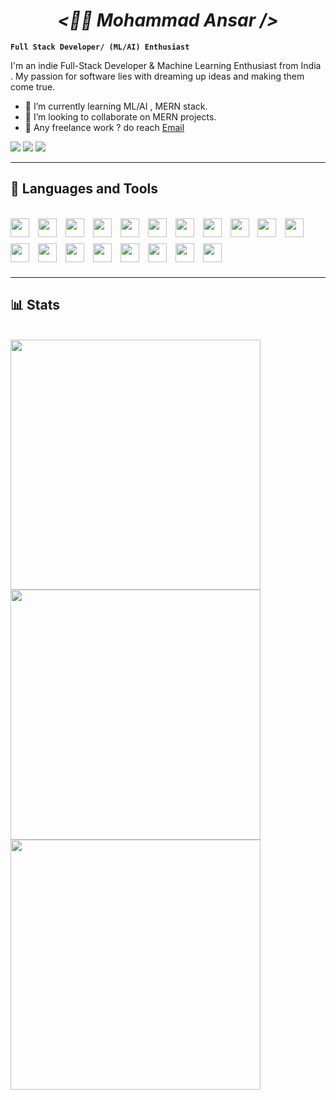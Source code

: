 <h1 align = "center" > <i> <b> <🏄‍♂️ Mohammad Ansar /> </b> </i></h1>

**`Full Stack Developer/ (ML/AI) Enthusiast`**

I'm an indie Full-Stack Developer & Machine Learning Enthusiast from India . My passion for software lies with dreaming up ideas and making them come true.

- 🔭 I’m currently learning ML/AI , MERN stack.
- 👯 I’m looking to collaborate on MERN projects.
- 💼 Any freelance work ? do reach [Email](mailto:ansar.ofcl00@gmail.com)

<!-- ![LinkedIn](https://img.shields.io/badge/LinkedIn-0A66C2.svg?style=for-the-badge&logo=LinkedIn&logoColor=white)
![Instagram](https://img.shields.io/badge/Instagram-E4405F?style=for-the-badge&logo=instagram&logoColor=white)
![Dev](https://img.shields.io/badge/dev.to-0A0A0A.svg?style=for-the-badge&logo=devdotto&logoColor=white) -->

<a href="https://www.linkedin.com/in/mohammad-ansar-4ab39421a/"><img src="https://img.shields.io/badge/LinkedIn-0A66C2.svg?style=for-the-badge&logo=LinkedIn&logoColor=white"/></a>
<a href="https://instagram.com/ansar_jarvis"><img src="https://img.shields.io/badge/Instagram-E4405F?style=for-the-badge&logo=instagram&logoColor=white"/></a>
<a href="https://dev.to/ansarjarvis"><img src="https://img.shields.io/badge/dev.to-0A0A0A.svg?style=for-the-badge&logo=devdotto&logoColor=white"/></a>

---

<h2>🧰 Languages and Tools</h2>

<br>

<span>
<img  width=30px style="padding-right:10px; padding-bottom:10px;" src="https://cdn.jsdelivr.net/gh/devicons/devicon/icons/react/react-original.svg" />
</span>
<span>
<img width=30px style="padding-right:10px; padding-bottom:10px;" src="https://cdn.jsdelivr.net/gh/devicons/devicon/icons/typescript/typescript-original.svg" />  
</span>
<span>
<img  width=30px style="padding-right:10px; padding-bottom:10px;" src="https://cdn.jsdelivr.net/gh/devicons/devicon/icons/javascript/javascript-plain.svg" />
</span>
<span>
<img width=30px style="padding-right:10px; padding-bottom:10px;" src="https://cdn.jsdelivr.net/gh/devicons/devicon/icons/html5/html5-original.svg" />
</span>
<span>
<img width=30px style="padding-right:10px; padding-bottom:10px;" src="https://cdn.jsdelivr.net/gh/devicons/devicon/icons/css3/css3-original.svg" />
</span>
<span>
<img width=30px style="padding-right:10px; padding-bottom:10px;" src="https://cdn.jsdelivr.net/gh/devicons/devicon/icons/tailwindcss/tailwindcss-plain.svg" />
</span>
<span>
<img width=30px style="padding-right:10px; padding-bottom:10px;" src="https://cdn.jsdelivr.net/gh/devicons/devicon/icons/bootstrap/bootstrap-original.svg" />
</span>
<span>
<img width=30px style="padding-right:10px; padding-bottom:10px;" src="https://cdn.jsdelivr.net/gh/devicons/devicon/icons/nodejs/nodejs-original.svg" />
</span>
<span>
<img  width=30px style="padding-right:10px; padding-bottom:10px;" src="https://cdn.jsdelivr.net/gh/devicons/devicon/icons/express/express-original.svg" />
</span>
<span>
<img  width=30px style="padding-right:10px; padding-bottom:10px;" src="https://cdn.jsdelivr.net/gh/devicons/devicon/icons/mongodb/mongodb-original.svg" />
</span>
<span>
<img  width=30px style="padding-right:10px; padding-bottom:10px;" src="https://cdn.jsdelivr.net/gh/devicons/devicon/icons/mysql/mysql-original.svg" />
</span>
<span>
<img  width=30px style="padding-right:10px; padding-bottom:10px;" src="https://cdn.jsdelivr.net/gh/devicons/devicon/icons/postgresql/postgresql-original.svg" />
</span>
<span>
<img  width=30px style="padding-right:10px; padding-bottom:10px;" src="https://cdn.jsdelivr.net/gh/devicons/devicon/icons/firebase/firebase-plain.svg" />
</span>
<span>
<img  width=30px style="padding-right:10px; padding-bottom:10px;" src="https://cdn.jsdelivr.net/gh/devicons/devicon/icons/redux/redux-original.svg" />
</span>
<span>
<img  width=30px style="padding-right:10px; padding-bottom:10px;" src="https://cdn.jsdelivr.net/gh/devicons/devicon/icons/git/git-original.svg" />
</span>
<span>
<img  width=30px style="padding-right:10px; padding-bottom:10px;" src="https://cdn.jsdelivr.net/gh/devicons/devicon/icons/github/github-original.svg"/>          
</span>
<span>
<img  width=30px style="padding-right:10px; padding-bottom:10px;" src="https://cdn.jsdelivr.net/gh/devicons/devicon/icons/bash/bash-original.svg" />
</span>
<span>
<img  width=30px style="padding-right:10px; padding-bottom:10px;" src="https://cdn.jsdelivr.net/gh/devicons/devicon/icons/linux/linux-original.svg" />
</span>
<span>
<img  width=30px style="padding-right:10px; padding-bottom:10px;" src="https://cdn.jsdelivr.net/gh/devicons/devicon/icons/cplusplus/cplusplus-original.svg" />
</span>

---

<!-- ## 📊 Stats -->
<h2>📊 Stats</h2>

<br>

<a href = "https://github.com/ansarjarvis">
<img width = 400 src= "https://github-readme-stats.vercel.app/api?username=ansarjarvis&count_private=true&show_icons=true&theme=radical"/>
</a>
<a href = "https://github.com/ansarjarvis">
<img width = 400 src= "https://github-readme-stats.vercel.app/api/top-langs/?username=ansarjarvis&langs_count=6&layout=compact&theme=radical"/>
</a>
<a  href = "https://github.com/ansarjarvis">
<img  width = 400 src= "https://streak-stats.demolab.com?user=ansarjarvis&theme=vue-dark&date_format=M%20j%5B%2C%20Y%5D"/>
</a>
